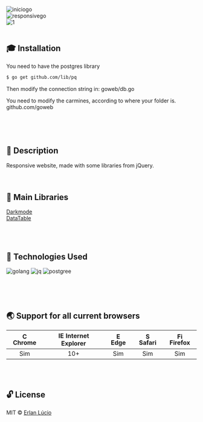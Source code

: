 
 
![iniciogo](https://user-images.githubusercontent.com/47280551/68723698-155ff700-0598-11ea-9e54-91ea1eb15f7b.png)<br>
![responsivego](https://user-images.githubusercontent.com/47280551/68723697-155ff700-0598-11ea-888d-ad6a4b4312f8.png)
<br>
![1](https://user-images.githubusercontent.com/47280551/66693155-34f3bf00-ec7c-11e9-8fee-547aae1b0e8d.png)
<br><br>


## 🎓 Installation

You need to have the postgres library


```sh
$ go get github.com/lib/pq
```

Then modify the connection string in: goweb/db.go 

You need to modify the carmines, according to where your folder is. github.com/goweb


<br><br><br>




## 📝 Description 

Responsive website, made with some libraries from jQuery.<br>
<br><br>






## 📁 Main Libraries

[Darkmode](https://darkmodejs.learn.uno/)<br>
[DataTable](https://datatables.net/)<br><br><br><br>







## 🚀 Technologies Used 

![golang](https://user-images.githubusercontent.com/47280551/66277185-3fbfe580-e871-11e9-9090-0bcd4752a3d7.png)
![jq](https://user-images.githubusercontent.com/47280551/66280701-46a92100-e88e-11e9-811a-26a84186dd79.png)
![postgree](https://user-images.githubusercontent.com/47280551/66277194-7433a180-e871-11e9-99f4-234e4555b8dc.png)


<br><br><br>



## 🌏 Support for all current browsers

|<img src="https://user-images.githubusercontent.com/1215767/34348387-a2e64588-ea4d-11e7-8267-a43365103afe.png" alt="Chrome" width="16px" height="16px" /> Chrome | <img src="https://user-images.githubusercontent.com/1215767/34348590-250b3ca2-ea4f-11e7-9efb-da953359321f.png" alt="IE" width="16px" height="16px" /> Internet Explorer | <img src="https://user-images.githubusercontent.com/1215767/34348380-93e77ae8-ea4d-11e7-8696-9a989ddbbbf5.png" alt="Edge" width="16px" height="16px" /> Edge | <img src="https://user-images.githubusercontent.com/1215767/34348394-a981f892-ea4d-11e7-9156-d128d58386b9.png" alt="Safari" width="16px" height="16px" /> Safari | <img src="https://user-images.githubusercontent.com/1215767/34348383-9e7ed492-ea4d-11e7-910c-03b39d52f496.png" alt="Firefox" width="16px" height="16px" /> Firefox |
| :---------: | :---------: | :---------: | :---------: | :---------: |
| Sim | 10+ | Sim | Sim | Sim |




<br><br>
## 🔓 License 
MIT © [Erlan Lúcio](https://br.linkedin.com/in/erlan-lucio-760745183)

